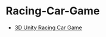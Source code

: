 # Racing-Car-Game
- [3D Unity Racing Car Game](https://github.com/AliOsamaHassan/Racing-Car-Game/) 



